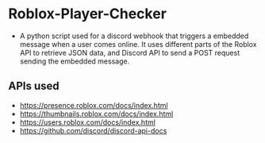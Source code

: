 # Roblox-Player-Checker
* A python script used for a discord webhook that triggers a embedded message when a user comes online. It uses different parts of the Roblox API
to retrieve JSON data, and Discord API to send a POST request sending the embedded message.

APIs used
-------------
* https://presence.roblox.com/docs/index.html
* https://thumbnails.roblox.com/docs/index.html
* https://users.roblox.com/docs/index.html
* https://github.com/discord/discord-api-docs
